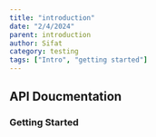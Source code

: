 ```yaml
---
title: "introduction"
date: "2/4/2024"
parent: introduction
author: Sifat
category: testing
tags: ["Intro", "getting started"]
---
```


## API Doucmentation


### Getting Started
